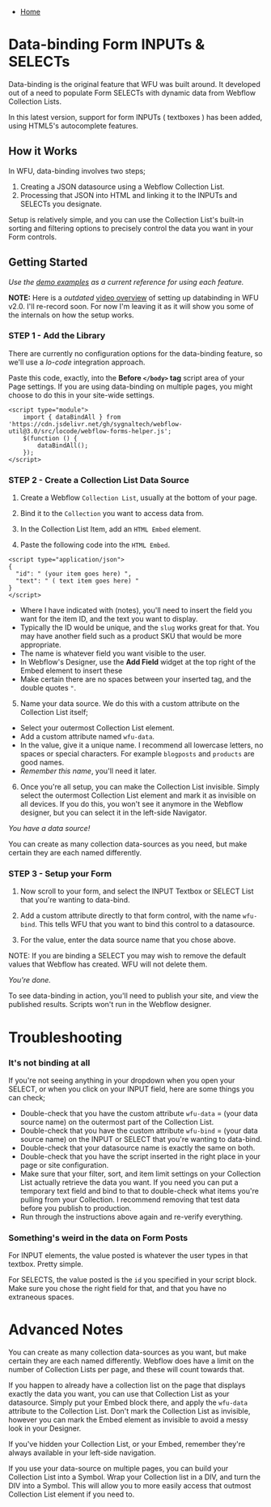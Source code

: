
- [Home](/webflow-util)

# Data-binding Form INPUTs & SELECTs

Data-binding is the original feature that WFU was built around. It developed out of a need to populate Form SELECTs with dynamic data from Webflow Collection Lists.

In this latest version, support for form INPUTs ( textboxes ) has been added, using HTML5's autocomplete features.

## How it Works

In WFU, data-binding involves two steps;

1. Creating a JSON datasource using a Webflow Collection List.
2. Processing that JSON into HTML and linking it to the INPUTs and SELECTs you designate.

Setup is relatively simple, and you can use the Collection List's built-in sorting and filtering options to precisely control the data you want in your Form controls.

## Getting Started

*Use the [demo examples](https://github.com/sygnaltech/webflow-util/tree/master/demo/webflow-forms/databinding) as a current reference for using each feature.*

**NOTE:** Here is a *outdated* [video overview](https://www.youtube.com/watch?v=xc7vx7YdK5I) of setting up databinding in WFU v2.0. I'll re-record soon. For now I'm leaving it as it will show you some of the internals on how the setup works.



### STEP 1 - Add the Library

There are currently no configuration options for the data-binding feature, so we'll use a *lo-code* integration approach.

Paste this code, exactly, into the **Before `</body>` tag** script area of your Page settings. If you are using data-binding on multiple pages, you might choose to do this in your site-wide settings.

```
<script type="module">
    import { dataBindAll } from 'https://cdn.jsdelivr.net/gh/sygnaltech/webflow-util@3.0/src/locode/webflow-forms-helper.js';
    $(function () {
        dataBindAll();
    });
</script>
```



### STEP 2 - Create a Collection List Data Source

1. Create a Webflow `Collection List`, usually at the bottom of your page.

2. Bind it to the `Collection` you want to access data from.

3. In the Collection List Item, add an `HTML Embed` element.

4. Paste the following code into the `HTML Embed`.

```
<script type="application/json">
{
  "id": " (your item goes here) ",
  "text": " ( text item goes here) "
}
</script>
```

+ Where I have indicated with (notes), you'll need to insert the field you want for the item ID, and the text you want to display. 
+ Typically the ID would be unique, and the `slug` works great for that. You may have another field such as a product SKU that would be more appropriate.
+ The name is whatever field you want visible to the user.
+ In Webflow's Designer, use the **Add Field** widget at the top right of the Embed element to insert these
+ Make certain there are no spaces between your inserted tag, and the double quotes `"`.



5. Name your data source. We do this with a custom attribute on the Collection List itself;

+ Select your outermost Collection List element.
+ Add a custom attribute named `wfu-data`.
+ In the value, give it a unique name. I recommend all lowercase letters, no spaces or special characters. For example `blogposts` and `products` are good names.
+ *Remember this name*, you'll need it later.


6. Once you're all setup, you can make the Collection List invisible. Simply select the outermost Collection List element and mark it as invisible on all devices. If you do this, you won't see it anymore in the Webflow designer, but you can select it in the left-side Navigator.

*You have a data source!*

You can create as many collection data-sources as you need, but make certain they are each named differently.


### STEP 3 - Setup your Form

1. Now scroll to your form, and select the INPUT Textbox or SELECT List that you're wanting to data-bind.

2. Add a custom attribute directly to that form control, with the name `wfu-bind`. This tells WFU that you want to bind this control to a datasource.

3. For the value, enter the data source name that you chose above.

NOTE: If you are binding a SELECT you may wish to remove the default values that Webflow has created. WFU will not delete them.

*You're done.*

To see data-binding in action, you'll need to publish your site, and view the published results. Scripts won't run in the Webflow designer.

# Troubleshooting

### It's not binding at all

If you're not seeing anything in your dropdown when you open your SELECT, or when you click on your INPUT field, here are some things you can check;

+ Double-check that you have the custom attribute `wfu-data` = (your data source name) on the outermost part of the Collection List.
+ Double-check that you have the custom attribute `wfu-bind` = (your data source name) on the INPUT or SELECT that you're wanting to data-bind.
+ Double-check that your datasource name is exactly the same on both.
+ Double-check that you have the script inserted in the right place in your page or site configuration.
+ Make sure that your filter, sort, and item limit settings on your Collection List actually retrieve the data you want. If you need you can put a temporary text field and bind to that to double-check what items you're pulling from your Collection. I recommend removing that test data before you publish to production.
+ Run through the instructions above again and re-verify everything.

### Something's weird in the data on Form Posts

For INPUT elements, the value posted is whatever the user types in that textbox. Pretty simple.

For SELECTS, the value posted is the `id` you specified in your script block. Make sure you chose the right field for that, and that you have no extraneous spaces.

# Advanced Notes

You can create as many collection data-sources as you want, but make certain they are each named differently. Webflow does have a limit on the number of Collection Lists per page, and these will count towards that.

If you happen to already have a collection list on the page that displays exactly the data you want, you can use that Collection List as your datasource. Simply put your Embed block there, and apply the `wfu-data` attribute to the Collection List. Don't mark the Collection List as invisible, however you can mark the Embed element as invisible to avoid a messy look in your Designer.

If you've hidden your Collection List, or your Embed, remember they're always available in your left-side navigation.

If you use your data-source on multiple pages, you can build your Collection List into a Symbol. Wrap your Collection list in a DIV, and turn the DIV into a Symbol. This will allow you to more easily access that outmost Collection List element if you need to.


